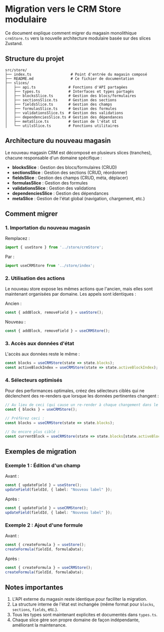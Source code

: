 # Migration vers le CRM Store modulaire

Ce document explique comment migrer du magasin monolithique `crmStore.ts` vers la nouvelle architecture modulaire basée sur des slices Zustand.

## Structure du projet

```
src/store/
├── index.ts                  # Point d'entrée du magasin composé
├── README.md                 # Ce fichier de documentation
├── slices/
│   ├── api.ts               # Fonctions d'API partagées
│   ├── types.ts             # Interfaces et types partagés
│   ├── blocksSlice.ts       # Gestion des blocs/formulaires
│   ├── sectionsSlice.ts     # Gestion des sections
│   ├── fieldsSlice.ts       # Gestion des champs
│   ├── formulasSlice.ts     # Gestion des formules
│   ├── validationsSlice.ts  # Gestion des validations
│   ├── dependenciesSlice.ts # Gestion des dépendances
│   ├── metaSlice.ts         # Gestion de l'état UI
│   └── utilsSlice.ts        # Fonctions utilitaires
```

## Architecture du nouveau magasin

Le nouveau magasin CRM est décomposé en plusieurs slices (tranches), chacune responsable d'un domaine spécifique :

- **blocksSlice** : Gestion des blocs/formulaires (CRUD)
- **sectionsSlice** : Gestion des sections (CRUD, réordonner)
- **fieldsSlice** : Gestion des champs (CRUD, méta, déplacer)
- **formulasSlice** : Gestion des formules
- **validationsSlice** : Gestion des validations
- **dependenciesSlice** : Gestion des dépendances
- **metaSlice** : Gestion de l'état global (navigation, chargement, etc.)

## Comment migrer

### 1. Importation du nouveau magasin

Remplacez :

```typescript
import { useStore } from '../store/crmStore';
```

Par :

```typescript
import useCRMStore from '../store/index';
```

### 2. Utilisation des actions

Le nouveau store expose les mêmes actions que l'ancien, mais elles sont maintenant organisées par domaine. Les appels sont identiques :

Ancien :
```typescript
const { addBlock, removeField } = useStore();
```

Nouveau :
```typescript
const { addBlock, removeField } = useCRMStore();
```

### 3. Accès aux données d'état

L'accès aux données reste le même :

```typescript
const blocks = useCRMStore(state => state.blocks);
const activeBlockIndex = useCRMStore(state => state.activeBlockIndex);
```

### 4. Sélecteurs optimisés

Pour des performances optimales, créez des sélecteurs ciblés qui ne déclenchent des re-renders que lorsque les données pertinentes changent :

```typescript
// Au lieu de ceci (qui cause un re-render à chaque changement dans le store) :
const { blocks } = useCRMStore();

// Préférez ceci :
const blocks = useCRMStore(state => state.blocks);

// Ou encore plus ciblé :
const currentBlock = useCRMStore(state => state.blocks[state.activeBlockIndex]);
```

## Exemples de migration

### Exemple 1 : Édition d'un champ

Avant :
```typescript
const { updateField } = useStore();
updateField(fieldId, { label: "Nouveau label" });
```

Après :
```typescript
const { updateField } = useCRMStore();
updateField(fieldId, { label: "Nouveau label" });
```

### Exemple 2 : Ajout d'une formule

Avant :
```typescript
const { createFormula } = useStore();
createFormula(fieldId, formulaData);
```

Après :
```typescript
const { createFormula } = useCRMStore();
createFormula(fieldId, formulaData);
```

## Notes importantes

1. L'API externe du magasin reste identique pour faciliter la migration.
2. La structure interne de l'état est inchangée (même format pour `blocks`, `sections`, `fields`, etc.).
3. Tous les types sont maintenant explicites et documentés dans `types.ts`.
4. Chaque slice gère son propre domaine de façon indépendante, améliorant la maintenance.
